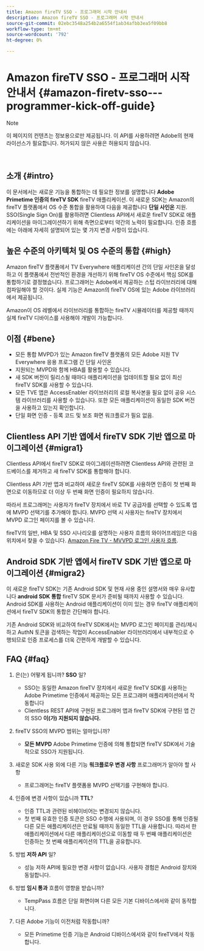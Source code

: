 ```yaml
---
title: Amazon fireTV SSO - 프로그래머 시작 안내서
description: Amazon fireTV SSO - 프로그래머 시작 안내서
source-git-commit: 02ebc3548a254b2a6554f1ab34afbb3ea5f09bb8
workflow-type: tm+mt
source-wordcount: '792'
ht-degree: 0%

---
```


# Amazon fireTV SSO - 프로그래머 시작 안내서 {#amazon-firetv-sso---programmer-kick-off-guide}

>[!NOTE]
>
>이 페이지의 컨텐츠는 정보용으로만 제공됩니다. 이 API를 사용하려면 Adobe의 현재 라이선스가 필요합니다. 허가되지 않은 사용은 허용되지 않습니다.

</br>

## 소개 {#intro}

이 문서에서는 새로운 기능을 통합하는 데 필요한 정보를 설명합니다 **Adobe Primetime 인증의 fireTV SDK** fireTV 애플리케이션. 이 새로운 SDK는 Amazon의 fireTV 플랫폼에서 OS 수준 통합을 활용하여 다음을 제공합니다 **단일 사인온** 지원. SSO(Single Sign On)를 활용하려면 Clientless API에서 새로운 fireTV SDK로 애플리케이션을 마이그레이션하기 위해 측면으로부터 약간의 노력이 필요합니다. 인증 흐름에는 아래에 자세히 설명되어 있는 몇 가지 변경 사항이 있습니다.

## 높은 수준의 아키텍처 및 OS 수준의 통합 {#high}

Amazon fireTV 플랫폼에서 TV Everywhere 애플리케이션 간의 단일 사인온을 달성하고 이 플랫폼에서 전반적인 환경을 개선하기 위해 fireTV OS 수준에서 핵심 SDK를 통합하기로 결정했습니다. 프로그래머는 Adobe에서 제공하는 스텁 라이브러리에 대해 컴파일해야 할 것이다. 실제 기능은 Amazon의 fireTV OS에 있는 Adobe 라이브러리에서 제공됩니다.

Amazon이 OS 레벨에서 라이브러리를 통합하는 fireTV 시뮬레이터를 제공할 때까지 실제 fireTV 디바이스를 사용해야 개발이 가능합니다.

## 이점 {#bene}

* 모든 통합 MVPD가 있는 Amazon fireTV 플랫폼의 모든 Adobe 지원 TV Everywhere 응용 프로그램 간 단일 사인온
* 지원되는 MVPD와 함께 HBA를 활용할 수 있습니다.
* 새 SDK 버전이 릴리스될 때마다 애플리케이션을 업데이트할 필요 없이 최신 fireTV SDK를 사용할 수 있습니다.
* 모든 TVE 앱은 AccessEnabler 라이브러리의 로컬 복사본을 필요 없이 공유 시스템 라이브러리를 사용할 수 있습니다. 또한 모든 애플리케이션이 동일한 SDK 버전을 사용하고 있는지 확인합니다.
* 단일 화면 인증 - 등록 코드 및 보조 화면 워크플로가 필요 없음.

## Clientless API 기반 앱에서 fireTV SDK 기반 앱으로 마이그레이션 {#migra1}

Clientless API에서 fireTV SDK로 마이그레이션하려면 Clientless API와 관련된 코드베이스를 제거하고 새 fireTV SDK를 통합해야 합니다.

Clientless API 기반 앱과 비교하여 새로운 fireTV SDK를 사용하면 인증이 첫 번째 화면으로 이동하므로 더 이상 두 번째 화면 인증이 필요하지 않습니다.

따라서 프로그래머는 사용자가 fireTV 장치에서 바로 TV 공급자를 선택할 수 있도록 앱에 MVPD 선택기를 추가해야 합니다. MVPD 선택 시 사용자는 fireTV 장치에서 MVPD 로그인 페이지를 볼 수 있습니다.

fireTV의 일반, HBA 및 SSO 시나리오를 설명하는 사용자 흐름의 와이어프레임은 다음 위치에서 찾을 수 있습니다. [Amazon Fire TV - MVVPD 로그인 사용자 흐름](https://xd.adobe.com/view/9058288e-4b67-43a1-9d5b-5f76ede6c51e/).

## Android SDK 기반 앱에서 fireTV SDK 기반 앱으로 마이그레이션 {#migra2}

이 새로운 fireTV SDK는 기존 Android SDK 및 현재 사용 중인 설명서와 매우 유사합니다 **android SDK 통합** <!--http://tve.helpdocsonline.com/android-technical-overview-->fireTV SDK 문서가 준비될 때까지 사용할 수 있습니다. Android SDK를 사용하는 Android 애플리케이션이 이미 있는 경우 fireTV 애플리케이션에서 fireTV SDK의 통합은 간단해야 합니다.

기존 Android SDK와 비교하여 fireTV SDK에서는 MVPD 로그인 페이지를 관리/제시하고 AuthN 토큰을 검색하는 작업이 AccessEnabler 라이브러리에서 내부적으로 수행되므로 인증 프로세스를 더욱 간편하게 개발할 수 있습니다.

## FAQ {#faq}

1. 은(는) 어떻게 됩니까? **SSO** 일?

   * SSO는 동일한 Amazon fireTV 장치에서 새로운 fireTV SDK를 사용하는 Adobe Primetime 인증에서 제공하는 모든 프로그래머 애플리케이션에서 작동합니다
   * Clientless REST API에 구현된 프로그래머 앱과 fireTV SDK에 구현된 앱 간의 SSO **이(가) 지원되지 않습니다.**

1. fireTV SSO의 MVPD 범위는 얼마입니까?

   * **모든 MVPD** Adobe Primetime 인증에 의해 통합되면 fireTV SDK에서 기술적으로 SSO가 지원됩니다.

1. 새로운 SDK 사용 외에 다른 기능 **워크플로우 변경 사항** 프로그래머가 알아야 할 사항

   * 프로그래머는 fireTV 플랫폼용 MVPD 선택기를 구현해야 합니다.

1. 인증에 변경 사항이 있습니까 **TTL**?

   * 인증 TTL과 관련된 비헤이비어는 변경되지 않습니다.
   * 첫 번째 유효한 인증 토큰은 SSO 수행에 사용되며, 이 경우 SSO를 통해 인증될 다른 모든 애플리케이션은 만료될 때까지 동일한 TTL을 사용합니다. 따라서 한 애플리케이션에서 다른 애플리케이션으로 이동할 때 두 번째 애플리케이션은 인증하는 첫 번째 애플리케이션의 TTL을 공유합니다.

1. 방법 **저하 API** 일?

   * 성능 저하 API에 필요한 변경 사항이 없습니다. 사용자 경험은 Android 장치와 동일합니다.

1. 방법 **임시 통과** 흐름이 영향을 받습니까?

   * TempPass 흐름은 단일 화면이며 다른 모든 기본 디바이스에서와 같이 동작합니다.

1. 다른 Adobe 기능이 이전처럼 작동합니까?

   * 모든 Primetime 인증 기능은 Android 디바이스에서와 같이 fireTV에서 작동합니다.
